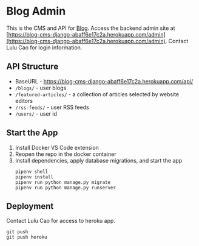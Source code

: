 # Blog Admin
This is the CMS and API for [Blog](https://github.com/lulu-cao/blog). Access the backend admin site at [https://blog-cms-django-abaff6e17c2a.herokuapp.com/admin](https://blog-cms-django-abaff6e17c2a.herokuapp.com/admin). Contact Lulu Cao for login information.

## API Structure
* BaseURL - https://blog-cms-django-abaff6e17c2a.herokuapp.com/api/
* `/blogs/` - user blogs
* `/featured-articles/` - a collection of articles selected by website editors
* `/rss-feeds/` - user RSS feeds
* `/users/` - user id

## Start the App
1. Install Docker VS Code extension
2. Reopen the repo in the docker container
3. Install dependencies, apply database migrations, and start the app
    ```
    pipenv shell
    pipenv install
    pipenv run python manage.py migrate
    pipenv run python manage.py runserver
    ```

## Deployment
Contact Lulu Cao for access to heroku app.
```
git push
git push heroku
```
